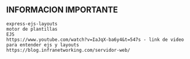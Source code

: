 ## INFORMACION IMPORTANTE

    express-ejs-layouts 
    motor de plantillas
    EJS
    https://www.youtube.com/watch?v=IaJqX-ba6y4&t=547s - link de video para entender ejs y layouts
    https://blog.infranetworking.com/servidor-web/
